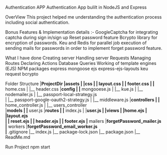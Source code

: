 Authentication APP
Authentication App bulilt in NodeJS and Express

OverView
This project helped me understanding the authentication process including social authentication.

Bonus Features & Implementation details :-
GoogleCaptcha for integrating captcha during sign in/sign up
Reset password feature
Bcrypto library for encryption of passwords.
Keu and Redis for parallel job execution of sending mails for passwords in order to implement forget password feature.

What I have done
Creating server
Handling server Requests
Managing Routes
Declaring Actions
Database Queries
Working of template engines (EJS)
NPM packages
express
mongoose
ejs
express-ejs-layouts
keu
request
bcrypto

Folder Structure
    |__ProjectDir
        |__assets
        |   |__css
        |      |__ layout.css
        |      |__ footer.css
        |      |__ home.css
        |      |__ header.css 
        |__config
        |   |__ mongooese.js
        |   |__ kue.js 
        |   |__ nodemailer.js
        |   |__ passport-local-strategy.js    
        |   |__ passport-google-oauth2-strategy.js
        |   |__ middleware.js 
        |__controllers
        |   |__ home_controller.js
        |   |__ users_controller  
        |__models
        |   |__ user.js
        |__routes
        |   |__ index.js
        |   |__user.js 
        |
        |__views
        |   |__home.ejs
        |   |__layout.ejs  
        |   |__ reset.ejs 
        |   |__ header.ejs 
        |   |__  footer.ejs
        |__ mailers
            |__forgetPassword_mailer.js
        |__ workers
            |__forgetPassword_email_worker.js    
        |__ .gitignore
        |__ index.js
        |__ package-lock.json
        |__ package.json
        |__ ReadMe.md

Run Project
    npm start
